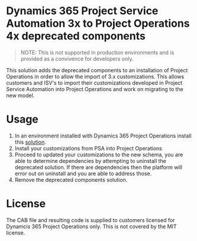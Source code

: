 # Dynamics 365 Project Service Automation 3x to Project Operations 4x deprecated components

> NOTE: This is not supported in production environments and is provided as a convivence for developers only.


This solution adds the deprecated components to an installation of Project Operations in order to allow the import of 3.x customizations. This allows customers and ISV's to import their customizations developed in Project Service Automation into Project Operations and work on migrating to the new model.

# Usage
1. In an environment installed with Dynamics 365 Project Operations install this [solution](https://github.com/microsoft/Dynamics365-Project-Operations-PowerApps/raw/main/3x-4x-deprecated-solution/msdyn_ProjectServiceDeprecatedComponents_managed.cab).
2. Install your customizations from PSA into Project Operations
3. Proceed to updated your customizations to the new schema, you are able to determine dependencies by attempting to uninstall the deprecated solution. If there are dependencies then the platform will error out on uninstall and you are able to address those.
4. Remove the deprecated components solution.

# License
The CAB file and resulting code is supplied to customers licensed for Dynamcis 365 Project Operations only. This is not covered by the MIT license.

